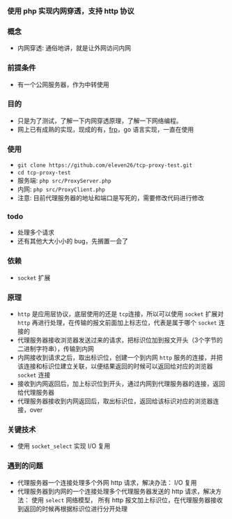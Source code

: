 ### 使用 php 实现内网穿透，支持 http 协议

### 概念
* 内网穿透: 通俗地讲，就是让外网访问内网

### 前提条件
* 有一个公网服务器，作为中转使用

### 目的
* 只是为了测试，了解一下内网穿透原理，了解一下网络编程。
* 网上已有成熟的实现，现成的有，[frp](https://github.com/fatedier/frp.git)，go 语言实现，一直在使用

### 使用
* `git clone https://github.com/eleven26/tcp-proxy-test.git`
* `cd tcp-proxy-test`
* 服务端: `php src/ProxyServer.php`
* 内网: `php src/ProxyClient.php`
* 注意: 目前代理服务器的地址和端口是写死的，需要修改代码进行修改

### todo
* 处理多个请求
* 还有其他大大小小的 bug，先搁置一会了

### 依赖
* `socket` 扩展

### 原理
* `http` 是应用层协议，底层使用的还是 `tcp`连接，所以可以使用 `socket` 扩展对 `http` 再进行处理，在传输的报文前面加上标志位，代表是属于哪个 `socket` 连接的
* 代理服务器接收浏览器发送过来的请求，把标识位加到报文开头（3个字节的二进制字符串），传输到内网
* 内网接收到请求之后，取出标识位，创建一个到内网 `http` 服务的连接，并把该连接和标识位建立关联，以便结果返回的时候可以返回给对应的浏览器 `socket` 连接
* 接收到内网返回后，加上标识位到开头，通过内网到代理服务器的连接，返回给代理服务器
* 代理服务器接收到内网返回后，取出标识位，返回给该标识对应的浏览器连接，over

### 关键技术
* 使用 `socket_select` 实现 I/O 复用

### 遇到的问题
* 代理服务器一个连接处理多个外网 http 请求，解决办法： I/O 复用
* 代理服务器到内网的一个连接处理多个代理服务器发送的 http 请求，解决方法： 使用 `select` 网络模型， 所有 http 报文加上标识位，在代理服务器接收到返回的时候再根据标识位进行分开处理
